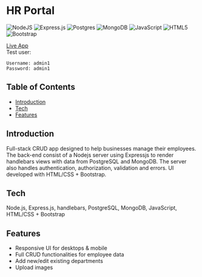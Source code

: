 # HR Portal
![NodeJS](https://img.shields.io/badge/node.js-6DA55F?style=for-the-badge&logo=node.js&logoColor=white)
![Express.js](https://img.shields.io/badge/express.js-%23404d59.svg?style=for-the-badge&logo=express&logoColor=%2361DAFB)
![Postgres](https://img.shields.io/badge/postgres-%23316192.svg?style=for-the-badge&logo=postgresql&logoColor=white)
![MongoDB](https://img.shields.io/badge/MongoDB-%234ea94b.svg?style=for-the-badge&logo=mongodb&logoColor=white)
![JavaScript](https://img.shields.io/badge/javascript-%23323330.svg?style=for-the-badge&logo=javascript&logoColor=%23F7DF1E)
![HTML5](https://img.shields.io/badge/html5-%23E34F26.svg?style=for-the-badge&logo=html5&logoColor=white)
![Bootstrap](https://img.shields.io/badge/bootstrap-%23563D7C.svg?style=for-the-badge&logo=bootstrap&logoColor=white)

<a href="https://hr-portal-myapp.herokuapp.com">Live App</a><br>
Test user:
```
Username: admin1
Password: admin1
```

## Table of Contents
- [Introduction](#introduction)
- [Tech](#tech)
- [Features](#features)

## Introduction
Full-stack CRUD app designed to help businesses manage their employees. The back-end consist of a Nodejs server using Expressjs to render handlebars views with data from PostgreSQL and MongoDB. The server also handles authentication, authorization, validation and errors. UI developed with HTML/CSS + Bootstrap.

## Tech
Node.js, Express.js, handlebars, PostgreSQL, MongoDB, JavaScript, HTML/CSS + Bootstrap

## Features
<ul>
  <li>Responsive UI for desktops & mobile</li>  
  <li>Full CRUD functionalities for employee data</li>  
  <li>Add new/edit existing departments</li>  
  <li>Upload images</li>  
</ul>
